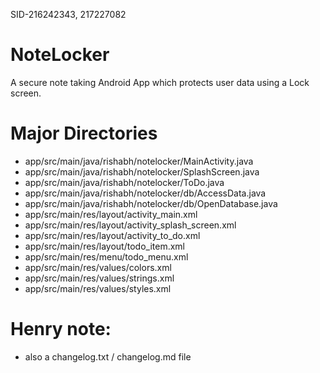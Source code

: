 SID-216242343, 217227082
# NoteLocker
A secure note taking Android App which protects user data using a Lock screen.
# Major Directories
- app/src/main/java/rishabh/notelocker/MainActivity.java
- app/src/main/java/rishabh/notelocker/SplashScreen.java
- app/src/main/java/rishabh/notelocker/ToDo.java
- app/src/main/java/rishabh/notelocker/db/AccessData.java
- app/src/main/java/rishabh/notelocker/db/OpenDatabase.java
- app/src/main/res/layout/activity_main.xml
- app/src/main/res/layout/activity_splash_screen.xml
- app/src/main/res/layout/activity_to_do.xml
- app/src/main/res/layout/todo_item.xml
- app/src/main/res/menu/todo_menu.xml
- app/src/main/res/values/colors.xml
- app/src/main/res/values/strings.xml
- app/src/main/res/values/styles.xml

# Henry note:
- also a changelog.txt / changelog.md file

